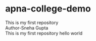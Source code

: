 # apna-college-demo
This is my  first repository
<br>
Author-Sneha Gupta
<br>
This is my first repository
hello world

